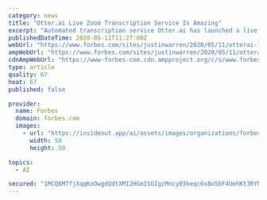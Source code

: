 ```yaml
---
category: news
title: "Otter.ai Live Zoom Transcription Service Is Amazing"
excerpt: "Automated transcription service Otter.ai has launched a live version of its Zoom integration… and it's amazing."
publishedDateTime: 2020-05-11T11:27:00Z
webUrl: "https://www.forbes.com/sites/justinwarren/2020/05/11/otterai-live-zoom-transcription-service-is-amazing/"
ampWebUrl: "https://www.forbes.com/sites/justinwarren/2020/05/11/otterai-live-zoom-transcription-service-is-amazing/amp/"
cdnAmpWebUrl: "https://www-forbes-com.cdn.ampproject.org/c/s/www.forbes.com/sites/justinwarren/2020/05/11/otterai-live-zoom-transcription-service-is-amazing/amp/"
type: article
quality: 67
heat: 67
published: false

provider:
  name: Forbes
  domain: forbes.com
  images:
    - url: "https://insideout.app/ai/assets/images/organizations/forbes.com-50x50.jpg"
      width: 50
      height: 50

topics:
  - AI

secured: "1MCQ6M7fjXqqKoOwgdQdtXMI2HGm1SGIgzMncy03keqc6x8o5bF4UehKt3RYMdvMXA7QTpJVBqKgfBQc7f5YhQPgLGRY4h4JbSqYN0WgvmZFLhYJiSYl8gcSscP/NhOy0RRV3UKh3YzxIHqtH8ZydEpjQWmHaiMWotT/+QvjJ+FCsxtxEJqpXOthIBMhkL10L7NUkQmkDYGpZxwajj6yrQphs2d+8uwO3iVRV7tqP8Fmk1uyl3dafWX6DbPrk8k/N564+agtRxRPL/r5zVg9qrRECg2JvNi1D8YRdyhAHaglkBZcJlXBCWy8VhQOev6kHVsOLPa+QJQqCsBg+aoWlVvsWKZxDDHdnAuM2G2lfA6uiRwARIT+PiEKr8BK9pxz4LAHxTasBiFaj1Ht0bAOEkWrRzZoERWarWye03y0B/Hkm6Hm0gJz/cqcSfXgdJudJdI8RkrZSta1s/Mxv2DRuy7z5AAUoDeq7eG0W0SZ8OA=;k2VzP/Y8DmQyGw6hd/+EFA=="
---
```


